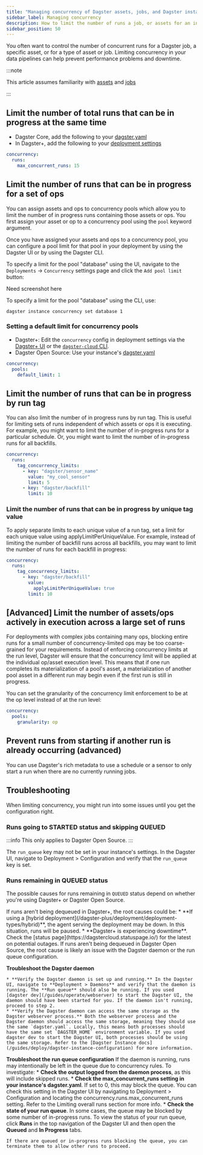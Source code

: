 ```yaml
---
title: "Managing concurrency of Dagster assets, jobs, and Dagster instances"
sidebar_label: Managing concurrency
description: How to limit the number of runs a job, or assets for an instance of Dagster.
sidebar_position: 50
---
```


You often want to control the number of concurrent runs for a Dagster job, a specific asset, or for a type of asset or job. Limiting concurrency in your data pipelines can help prevent performance problems and downtime.


:::note

This article assumes familiarity with [assets](/guides/build/assets/) and [jobs](/guides/build/assets/asset-jobs)

:::

## Limit the number of total runs that can be in progress at the same time

* Dagster Core, add the following to your [dagster.yaml](/guides/deploy/dagster-yaml)
* In Dagster+, add the following to your [deployment settings](/dagster-plus/deployment/management/deployments/deployment-settings-reference)

```yaml
concurrency:
  runs:
    max_concurrent_runs: 15
```

## Limit the number of runs that can be in progress for a set of ops

You can assign assets and ops to concurrency pools which allow you to limit the number of in progress runs containing those assets or ops.  You first assign your asset or op to a concurrency pool using the `pool` keyword argument.

<CodeExample filePath="guides/tbd/concurrency-pool-api.py" language="python" title="Specifying pools on assets and ops" />

Once you have assigned your assets and ops to a concurrency pool, you can configure a pool limit for that pool in your deployment by using the Dagster UI or by using the Dagster CLI.

To specify a limit for the pool "database" using the UI, navigate to the `Deployments` &rarr; `Concurrency` settings page and click the `Add pool limit` button:

Need screenshot here

To specify a limit for the pool "database" using the CLI, use:

```
dagster instance concurrency set database 1
```

### Setting a default limit for concurrency pools

* Dagster+: Edit the `concurrency` config in deployment settings via the [Dagster+ UI](/guides/operate/webserver) or the [`dagster-cloud` CLI](/dagster-plus/deployment/management/dagster-cloud-cli/).
* Dagster Open Source: Use your instance's [dagster.yaml](/guides/deploy/dagster-yaml)

```yaml
concurrency:
  pools:
    default_limit: 1
```


## Limit the number of runs that can be in progress by run tag

You can also limit the number of in progress runs by run tag.  This is useful for limiting sets of runs independent of which assets or ops it is executing. For example, you might want to limit the number of in-progress runs for a particular schedule. Or, you might want to limit the number of in-progress runs for all backfills.

```yaml
concurrency:
  runs:
    tag_concurrency_limits:
      - key: "dagster/sensor_name"
        value: "my_cool_sensor"
        limit: 5
      - key: "dagster/backfill"
        limit: 10
```

### Limit the number of runs that can be in progress by unique tag value

To apply separate limits to each unique value of a run tag, set a limit for each unique value using applyLimitPerUniqueValue. For example, instead of limiting the number of backfill runs across all backfills, you may want to limit the number of runs for each backfill in progress:

```yaml
concurrency:
  runs:
    tag_concurrency_limits:
      - key: "dagster/backfill"
        value:
          applyLimitPerUniqueValue: true
        limit: 10
```

## [Advanced] Limit the number of assets/ops actively in execution across a large set of runs

For deployments with complex jobs containing many ops, blocking entire runs for a small number of concurrency-limited ops may be too coarse-grained for your requirements.  Instead of enforcing concurrency limits at the run level, Dagster will ensure that the concurrency limit will be applied at the individual op/asset execution level.  This means that if one run completes its materialization of a pool's asset, a materialization of another pool asset in a different run may begin even if the first run is still in progress.

You can set the granularity of the concurrency limit enforcement to be at the op level instead of at the run level:

```yaml
concurrency:
  pools:
    granularity: op
```

## Prevent runs from starting if another run is already occurring (advanced)

You can use Dagster's rich metadata to use a schedule or a sensor to only start a run when there are no currently running jobs.

<CodeExample path="docs_beta_snippets/docs_beta_snippets/guides/tbd/concurrency-no-more-than-1-job.py" language="python" title="No more than 1 running job from a schedule" />


## Troubleshooting

When limiting concurrency, you might run into some issues until you get the configuration right.

### Runs going to STARTED status and skipping QUEUED

:::info
This only applies to Dagster Open Source.
:::

The `run_queue` key may not be set in your instance's settings. In the Dagster UI, navigate to Deployment > Configuration and verify that the `run_queue` key is set.

### Runs remaining in QUEUED status

The possible causes for runs remaining in `QUEUED` status depend on whether you're using Dagster+ or Dagster Open Source.

<Tabs>
  <TabItem value="Dagster+" label="Dagster+">
    If runs aren't being dequeued in Dagster+, the root causes could be:
    * **If using a [hybrid deployment](/dagster-plus/deployment/deployment-types/hybrid)**, the agent serving the deployment may be down. In this situation, runs will be paused.
    * **Dagster+ is experiencing downtime**. Check the [status page](https://dagstercloud.statuspage.io/) for the latest on potential outages.

  </TabItem>
  <TabItem value="Dagster Open Source" label="Dagster Open Source">
  If runs aren't being dequeued in Dagster Open Source, the root cause is likely an issue with the Dagster daemon or the run queue configuration.

  **Troubleshoot the Dagster daemon**

    * **Verify the Dagster daemon is set up and running.** In the Dagster UI, navigate to **Deployment > Daemons** and verify that the daemon is running. The **Run queue** should also be running. If you used [dagster dev](/guides/operate/webserver) to start the Dagster UI, the daemon should have been started for you. If the daemon isn't running, proceed to step 2.
    * **Verify the Dagster daemon can access the same storage as the Dagster webserver process.** Both the webserver process and the Dagster daemon should access the same storage, meaning they should use the same `dagster.yaml`. Locally, this means both processes should have the same set `DAGSTER_HOME` environment variable. If you used dagster dev to start the Dagster UI, both processes should be using the same storage. Refer to the [Dagster Instance docs](/guides/deploy/dagster-instance-configuration) for more information.

  **Troubleshoot the run queue configuration**
    If the daemon is running, runs may intentionally be left in the queue due to concurrency rules. To investigate:
    * **Check the output logged from the daemon process**, as this will include skipped runs.
    * **Check the max_concurrent_runs setting in your instance's dagster.yaml**. If set to 0, this may block the queue. You can check this setting in the Dagster UI by navigating to Deployment > Configuration and locating the concurrency.runs.max_concurrent_runs setting. Refer to the Limiting overall runs section for more info.
    * **Check the state of your run queue**. In some cases, the queue may be blocked by some number of in-progress runs. To view the status of your run queue, click **Runs** in the top navigation of the Dagster UI and then open the **Queued** and **In Progress** tabs.
    
    If there are queued or in-progress runs blocking the queue, you can terminate them to allow other runs to proceed.
  </TabItem>
</Tabs>
